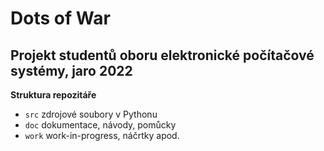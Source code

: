 # Dots of War

## Projekt studentů oboru elektronické počítačové systémy, jaro 2022

**Struktura repozitáře**
- `src` zdrojové soubory v Pythonu
- `doc` dokumentace, návody, pomůcky
- `work` work-in-progress, náčrtky apod.
